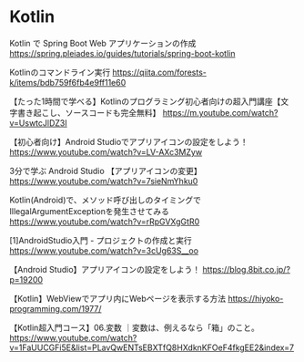# Kotlin
Kotlin で Spring Boot Web アプリケーションの作成
https://spring.pleiades.io/guides/tutorials/spring-boot-kotlin

Kotlinのコマンドライン実行
https://qiita.com/forests-k/items/bdb759f6fb4e9ff11e60

【たった1時間で学べる】Kotlinのプログラミング初心者向けの超入門講座【文字書き起こし、ソースコードも完全無料】
https://m.youtube.com/watch?v=UswtcJlDZ3I

【初心者向け】Android Studioでアプリアイコンの設定をしよう！
https://www.youtube.com/watch?v=LV-AXc3MZyw

3分で学ぶ Android Studio 【アプリアイコンの変更】
https://www.youtube.com/watch?v=7sieNmYhku0

Kotlin(Android)で、メソッド呼び出しのタイミングでIllegalArgumentExceptionを発生させてみる
https://www.youtube.com/watch?v=rRpGVXgGtR0

[1]AndroidStudio入門 - プロジェクトの作成と実行
https://www.youtube.com/watch?v=3cUg63S__oo

【Android Studio】アプリアイコンの設定をしよう！
https://blog.8bit.co.jp/?p=19200

【Kotlin】WebViewでアプリ内にWebページを表示する方法
https://hiyoko-programming.com/1977/

【Kotlin超入門コース】06.変数 ｜変数は、例えるなら「箱」のこと。
https://www.youtube.com/watch?v=1FaUUCGFi5E&list=PLavQwENTsEBXTfQ8HXdknKFOeF4fkgEE2&index=7
